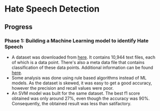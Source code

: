 # Hate Speech Detection

## Progress

### Phase 1: Building a Machine Learning model to identify Hate Speech

* A dataset was downloaded from [here](https://github.com/aitor-garcia-p/hate-speech-dataset). It contains 10,944 text files, each of which is a data point. There's also a meta data file that contains classification of these data points. Additional information can be found [here](https://github.com/Vicomtech/hate-speech-dataset#repository-structure).
* Some analysis was done using rule based algorithms instead of ML models. As the dataset is skewed, it was easy to get a good accuracy, however the precision and recall values were poor.
* An SVM model was built for the same dataset. The best f1 score obtained was only around 27%, even though the accuracy was 90%. Consequently, the obtained result was less than satifactory.
